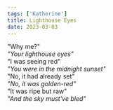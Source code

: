 ```yaml
---
tags: ['Katherine']
title: Lighthouse Eyes
date: 2023-03-03
---
```


"Why me?"  
*"Your lighthouse eyes"*  
"I was seeing red"  
*"You were in the midnight sunset"*  
"No, it had already set"  
*"No, it was golden-red"*  
"It was ripe but raw"  
*"And the sky must've bled"*
